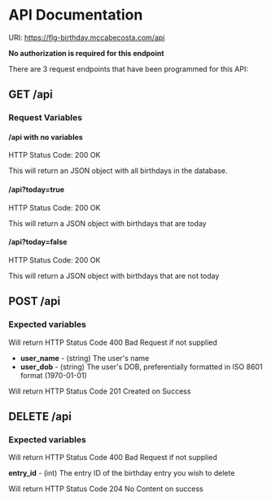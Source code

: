# API Documentation

URI: https://flg-birthday.mccabecosta.com/api

**No authorization is required for this endpoint**

There are 3 request endpoints that have been programmed for this API:

## GET /api

### Request Variables

#### /api with no variables

HTTP Status Code: 200 OK

This will return an JSON object with all birthdays in the database.

#### /api?today=true

HTTP Status Code: 200 OK

This will return a JSON object with birthdays that are today

#### /api?today=false

HTTP Status Code: 200 OK

This will return a JSON object with birthdays that are not today

## POST /api

### Expected variables
Will return HTTP Status Code 400 Bad Request if not supplied

* **user_name** - (string) The user's name
* **user_dob** - (string) The user's DOB, preferentially formatted in ISO 8601 format (1970-01-01)

Will return HTTP Status Code 201 Created on Success

## DELETE /api

### Expected variables
Will return HTTP Status Code 400 Bad Request if not supplied

**entry_id** - (int) The entry ID of the birthday entry you wish to delete

Will return HTTP Status Code 204 No Content on success
